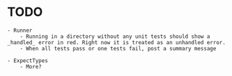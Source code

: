 # TODO
    - Runner
        - Running in a directory without any unit tests should show a _handled_ error in red. Right now it is treated as an unhandled error.
        - When all tests pass or one tests fail, post a summary message

    - ExpectTypes
        - More?